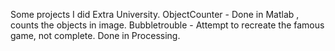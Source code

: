 Some projects I did Extra University.
ObjectCounter - Done in Matlab , counts the objects in image. 
Bubbletrouble - Attempt to recreate the famous game, not complete. Done in Processing.
